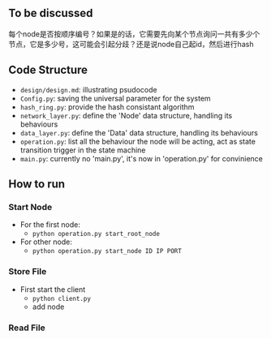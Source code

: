## To be discussed
每个node是否按顺序编号？如果是的话，它需要先向某个节点询问一共有多少个节点，它是多少号，这可能会引起分歧？还是说node自己起id，然后进行hash

## Code Structure
- `design/design.md`: illustrating psudocode
- `Config.py`: saving the universal parameter for the system
- `hash_ring.py`: provide the hash consistant algorithm
- `network_layer.py`: define the 'Node' data structure, handling its behaviours
- `data_layer.py`: define the 'Data' data structure, handling its behaviours
- `operation.py`: list all the behaviour the node will be acting, act as state transition trigger in the state machine
- `main.py`: currently no 'main.py', it's now in 'operation.py' for convinience

## How to run
### Start Node
- For the first node:
    - `python operation.py start_root_node`
- For other node:
    - `python operation.py start_node ID IP PORT`

### Store File
- First start the client
  - `python client.py`
  - add node

### Read File

